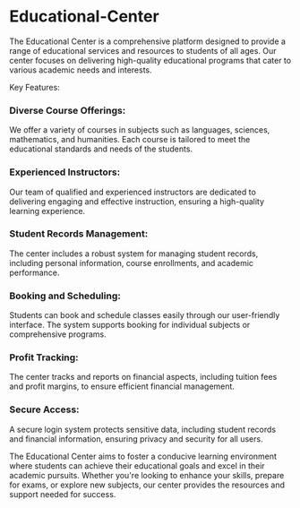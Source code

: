 # Educational-Center
<p>The Educational Center is a comprehensive platform designed to provide a range of educational services and resources to students of all ages. Our center focuses on delivering high-quality educational programs that cater to various academic needs and interests.</p>

Key Features:
<h3>Diverse Course Offerings:</h3> We offer a variety of courses in subjects such as languages, sciences, mathematics, and humanities. Each course is tailored to meet the educational standards and needs of the students.
<h3>Experienced Instructors:</h3> Our team of qualified and experienced instructors are dedicated to delivering engaging and effective instruction, ensuring a high-quality learning experience.
<h3>Student Records Management:</h3> The center includes a robust system for managing student records, including personal information, course enrollments, and academic performance.
<h3>Booking and Scheduling:</h3> Students can book and schedule classes easily through our user-friendly interface. The system supports booking for individual subjects or comprehensive programs.
<h3>Profit Tracking:</h3> The center tracks and reports on financial aspects, including tuition fees and profit margins, to ensure efficient financial management.
<h3>Secure Access:</h3> A secure login system protects sensitive data, including student records and financial information, ensuring privacy and security for all users.
<p>The Educational Center aims to foster a conducive learning environment where students can achieve their educational goals and excel in their academic pursuits. Whether you're looking to enhance your skills, prepare for exams, or explore new subjects, our center provides the resources and support needed for success.</p>
